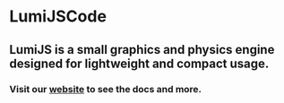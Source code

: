 # LumiJSCode
## LumiJS is a small graphics and physics engine designed for lightweight and compact usage.
### Visit our [website](https://lumi.js.org) to see the docs and more.

